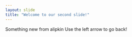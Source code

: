 ```yaml
---
layout: slide
title: "Welcome to our second slide!"
---
```

Something new from alipkin
Use the left arrow to go back!
